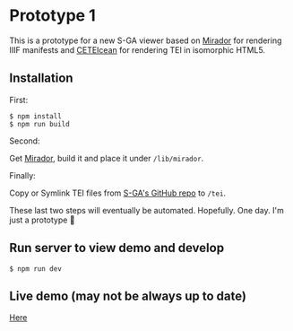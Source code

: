 # Prototype 1

This is a prototype for a new S-GA viewer based on [Mirador](https://github.com/ProjectMirador/mirador) for rendering IIIF manifests and [CETEIcean](https://github.com/TEiC/CETEIcean) for rendering TEI in isomorphic HTML5.

## Installation

First:
```
$ npm install
$ npm run build
```

Second:

Get [Mirador](https://github.com/ProjectMirador/mirador), build it and place it under `/lib/mirador`.

Finally:

Copy or Symlink TEI files from [S-GA's GitHub repo](https://github.com/umd-mith/sga/tree/master/data/tei) to `/tei`.

These last two steps will eventually be automated. Hopefully. One day. I'm just a prototype :hear_no_evil:

## Run server to view demo and develop

```
$ npm run dev
```

## Live demo (may not be always up to date)

[Here](http://umd-mith.github.io/sga-lab/prototype1/)
